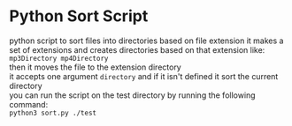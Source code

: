 # Python Sort Script

python script to sort files into directories based on file extension
it makes a set of extensions and creates directories based on that extension like:  
`mp3Directory mp4Directory`  
then it moves the file to the extension directory  
it accepts one argument `directory` and if it isn't defined it sort the current directory  
you can run the script on the test directory by running the following command:  
`python3 sort.py ./test`
